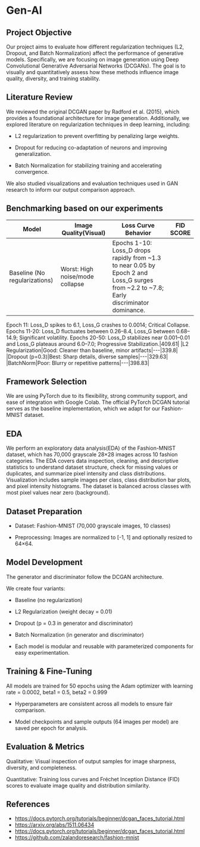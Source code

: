 # Gen-AI

## Project Objective
Our project aims to evaluate how different regularization techniques (L2, Dropout, and Batch Normalization) affect the performance of generative models. Specifically, we are focusing on image generation using Deep Convolutional Generative Adversarial Networks (DCGANs). The goal is to visually and quantitatively assess how these methods influence image quality, diversity, and training stability.


## Literature Review

We reviewed the original DCGAN paper by Radford et al. (2015), which provides a foundational architecture for image generation. Additionally, we explored literature on regularization techniques in deep learning, including:

- L2 regularization to prevent overfitting by penalizing large weights.

- Dropout for reducing co-adaptation of neurons and improving generalization.

- Batch Normalization for stabilizing training and accelerating convergence.

We also studied visualizations and evaluation techniques used in GAN research to inform our output comparison approach.

## Benchmarking based on our experiments
| Model | Image Quality(Visual) | Loss Curve Behavior | FID SCORE |
|---|---|---|---|
|Baseline (No regularizations)|Worst: High noise/mode collapse|Epochs 1-10: Loss_D drops rapidly from ~1.3 to near 0.05 by Epoch 2 and Loss_G surges from ~2.2 to ~7.8; Early discriminator dominance.
Epoch 11: Loss_D spikes to 6.1, Loss_G crashes to 0.0014; Critical Collapse.
Epochs 11-20: Loss_D fluctuates between 0.26–8.4, Loss_G between 0.68–14.9; Significant volatility.
Epochs 20-50: Loss_D stabilizes near 0.001–0.01 and Loss_G plateaus around 6.0–7.0; Progressive Stabilization.|409.61|
|L2 Regularization|Good: Cleaner than baseline, minor artifacts|---|339.8|
|Dropout (p=0.3)|Best: Sharp details, diverse samples|---|329.63|
|BatchNorm|Poor: Blurry or repetitive patterns|---|398.83|

## Framework Selection
We are using PyTorch due to its flexibility, strong community support, and ease of integration with Google Colab. The official PyTorch DCGAN tutorial serves as the baseline implementation, which we adapt for our Fashion-MNIST dataset.

## EDA
We perform an exploratory data analysis(EDA) of the Fashion-MNIST dataset, which has 70,000 grayscale 28×28 images across 10 fashion categories. The EDA covers data inspection, cleaning, and descriptive statistics to understand dataset structure, check for missing values or duplicates, and summarize pixel intensity and class distributions. Visualization includes sample images per class, class distribution bar plots, and pixel intensity histograms. The dataset is balanced across classes with most pixel values near zero (background).

## Dataset Preparation
- Dataset: Fashion-MNIST (70,000 grayscale images, 10 classes)

- Preprocessing: Images are normalized to [-1, 1] and optionally resized to 64×64.

## Model Development
The generator and discriminator follow the DCGAN architecture.

We create four variants:

- Baseline (no regularization)

- L2 Regularization (weight decay = 0.01)

- Dropout (p = 0.3 in generator and discriminator)

- Batch Normalization (in generator and discriminator)

- Each model is modular and reusable with parameterized components for easy experimentation.


## Training & Fine-Tuning
All models are trained for 50 epochs using the Adam optimizer with learning rate = 0.0002, beta1 = 0.5, beta2 = 0.999

- Hyperparameters are consistent across all models to ensure fair comparison.

- Model checkpoints and sample outputs (64 images per model) are saved per epoch for analysis.


## Evaluation & Metrics
Qualitative: Visual inspection of output samples for image sharpness, diversity, and completeness.

Quantitative: Training loss curves and Fréchet Inception Distance (FID) scores to evaluate image quality and distribution similarity.

## References
- https://docs.pytorch.org/tutorials/beginner/dcgan_faces_tutorial.html
- https://arxiv.org/abs/1511.06434
- https://docs.pytorch.org/tutorials/beginner/dcgan_faces_tutorial.html
- https://github.com/zalandoresearch/fashion-mnist
